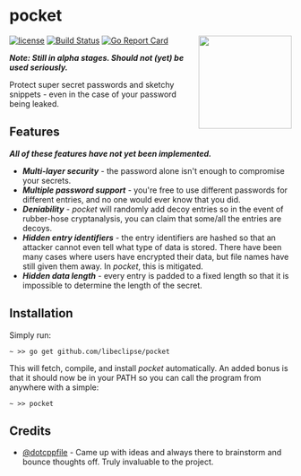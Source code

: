 # pocket

<img align="right" src="https://spaceshuttl.io/pocket.svg" height="166">

[![license](https://img.shields.io/github/license/libeclipse/pocket.svg)](https://raw.githubusercontent.com/libeclipse/pocket/master/LICENSE) [![Build Status](https://travis-ci.org/libeclipse/pocket.svg?branch=master)](https://travis-ci.org/libeclipse/pocket) [![Go Report Card](https://goreportcard.com/badge/github.com/libeclipse/pocket)](https://goreportcard.com/report/github.com/libeclipse/pocket)

***Note: Still in alpha stages. Should not (yet) be used seriously.***

Protect super secret passwords and sketchy snippets - even in the case of your password being leaked.

## Features

***All of these features have not yet been implemented.***

* ***Multi-layer security*** - the password alone isn't enough to compromise your secrets.
* ***Multiple password support*** - you're free to use different passwords for different entries, and no one would ever know that you did.
* ***Deniability*** - *pocket* will randomly add decoy entries so in the event of rubber-hose cryptanalysis, you can claim that some/all the entries are decoys.
* ***Hidden entry identifiers*** - the entry identifiers are hashed so that an attacker cannot even tell what type of data is stored. There have been many cases where users have encrypted their data, but file names have still given them away. In *pocket*, this is mitigated.
* ***Hidden data length*** - every entry is padded to a fixed length so that it is impossible to determine the length of the secret.

## Installation

Simply run:

`~ >> go get github.com/libeclipse/pocket`

This will fetch, compile, and install *pocket* automatically. An added bonus is that it should now be in your PATH so you can call the program from anywhere with a simple:

`~ >> pocket`

## Credits

- [@dotcppfile](https://github.com/dotcppfile) - Came up with ideas and always there to brainstorm and bounce thoughts off. Truly invaluable to the project.
